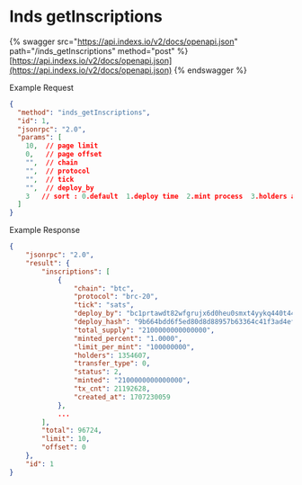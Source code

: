 # Inds getInscriptions

{% swagger src="https://api.indexs.io/v2/docs/openapi.json" path="/inds_getInscriptions" method="post" %}
[https://api.indexs.io/v2/docs/openapi.json](https://api.indexs.io/v2/docs/openapi.json)
{% endswagger %}

Example Request

```json
{
  "method": "inds_getInscriptions",
  "id": 1,
  "jsonrpc": "2.0",
  "params": [
    10,  // page limit 
    0,   // page offset
    "",  // chain 
    "",  // protocol
    "",  // tick 
    "",  // deploy_by
    3   // sort : 0.default  1.deploy time  2.mint process  3.holders amt  4.transaction amt
  ]
}
```

Example Response

```json
{
    "jsonrpc": "2.0",
    "result": {
        "inscriptions": [
            {
                "chain": "btc",
                "protocol": "brc-20",
                "tick": "sats",
                "deploy_by": "bc1prtawdt82wfgrujx6d0heu0smxt4yykq440t447wan88csf3mc7csm3ulcn",
                "deploy_hash": "9b664bdd6f5ed80d8d88957b63364c41f3ad4efb8eee11366aa16435974d9333",
                "total_supply": "2100000000000000",
                "minted_percent": "1.0000",
                "limit_per_mint": "100000000",
                "holders": 1354607,
                "transfer_type": 0,
                "status": 2,
                "minted": "2100000000000000",
                "tx_cnt": 21192628,
                "created_at": 1707230059
            },
            ...
        ],
        "total": 96724,
        "limit": 10,
        "offset": 0
    },
    "id": 1
}
```
